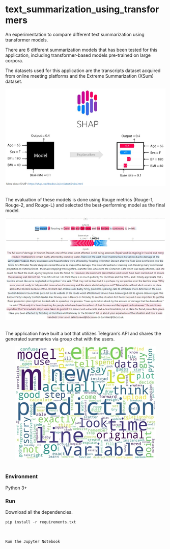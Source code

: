 # text_summarization_using_transformers

An experimentation to compare different text summarization using transformer models.

There are 6 different summarization models that has been tested for this application, including transformer-based models pre-trained on large corpora. 

The datasets used for this application are the transcripts dataset acquired from online meeting platforms and the Extreme Summarization (XSum) dataset. 

<div align="center">
  <img src="./outputs/shap.jpg" alt="rouge_merics">
</div>

<br>

The evaluation of these models is done using Rouge metrics (Rouge-1, Rouge-2, and Rouge-L) and selected the best-performing model as the final model. 

<div align="center">
  <img src="./outputs/metrics.jpg" alt="rouge_merics">
</div>

<br>

The application have built a bot that utilizes Telegram’s API and shares the generated summaries via group chat with the users.

<div align="center">
  <img src="./outputs/wordcloud.jpg" alt="Word Cloud" width="443" height="355">
</div>

<br>

### **Environment** 
Python 3+

### Run
    
Download all the dependencies.
    
    pip install -r requirements.txt

<br>

    Run the Jupyter Notebook



